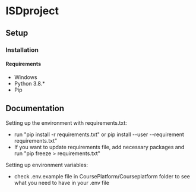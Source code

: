 # ISDproject

## Setup

### Installation
#### Requirements
- Windows
- Python 3.8.*
- Pip

## Documentation

Setting up the environment with requirements.txt:
- run "pip install -r requirements.txt" or pip install --user --requirement requirements.txt"
- If you want to update requirements file, add necessary packages and run "pip freeze > requirements.txt"

Setting up environment variables:
- check .env.example file in CoursePlatform/Courseplatform folder to see what you need to have in your .env file
